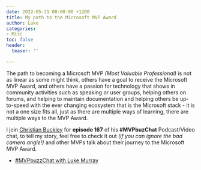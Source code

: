 ```yaml
---
date: 2022-05-31 00:00:00 +1200
title: My path to the Microsoft MVP Award
author: Luke
categories:
- Misc
toc: false
header:
  teaser: ''

---
```

The path to becoming a Microsoft MVP _(Most Valuable Professional)_ is not as linear as some might think, others have a goal to receive the Microsoft MVP Award, and others have a passion for technology that shows in community activities such as speaking or user groups, helping others on forums, and helping to maintain documentation and helping others be up-to-speed with the ever changing ecosystem that is the Microsoft stack - it is not a one size fits all, just as there are multiple ways of learning, there are multiple ways to the MVP Award.

I join [Christian Buckley](https://www.linkedin.com/in/ACoAAAAAGE0BlHRIKs-kft9wriNFsr-4V92iu-w) for **episode 167** of his **#MVPbuzChat** Podcast/Video chat, to tell my story, feel free to check it out _(if you can ignore the bad camera angle!)_ and other MVPs talk about their journey to the Microsoft MVP Award.

* [#MVPbuzzChat with Luke Murray](https://www.buckleyplanet.com/2022/05/mvpbuzzchat-with-luke-murray.html "#MVPbuzzChat with Luke Murray")